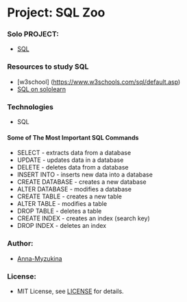 # Project: SQL Zoo

### Solo PROJECT: 
- [SQL](https://www.theodinproject.com/courses/databases/lessons/sql?ref=lnav)

### Resources to study SQL
- [w3school] (https://www.w3schools.com/sql/default.asp)
- [SQL on sololearn](https://www.sololearn.com/Play/SQL)

### Technologies
- SQL

#### Some of The Most Important SQL Commands
* SELECT - extracts data from a database
* UPDATE - updates data in a database
* DELETE - deletes data from a database
* INSERT INTO - inserts new data into a database
* CREATE DATABASE - creates a new database
* ALTER DATABASE - modifies a database
* CREATE TABLE - creates a new table
* ALTER TABLE - modifies a table
* DROP TABLE - deletes a table
* CREATE INDEX - creates an index (search key)
* DROP INDEX - deletes an index

### Author:
- [Anna-Myzukina](https://github.com/Anna-Myzukina)

### License:
- MIT License, see [LICENSE](LICENSE.md) for details.
